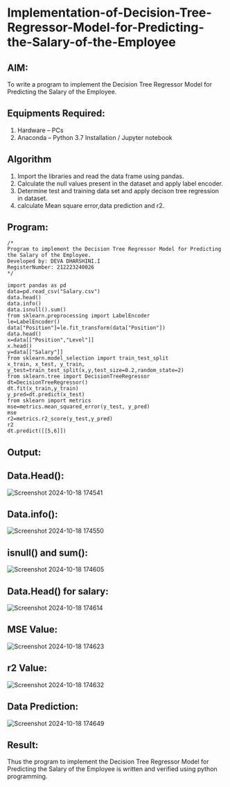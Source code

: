 # Implementation-of-Decision-Tree-Regressor-Model-for-Predicting-the-Salary-of-the-Employee

## AIM:
To write a program to implement the Decision Tree Regressor Model for Predicting the Salary of the Employee.

## Equipments Required:
1. Hardware – PCs
2. Anaconda – Python 3.7 Installation / Jupyter notebook

## Algorithm
1. Import the libraries and read the data frame using pandas.
2. Calculate the null values present in the dataset and apply label encoder.
3. Determine test and training data set and apply decison tree regression in dataset.
4. calculate Mean square error,data prediction and r2.

## Program:
```
/*
Program to implement the Decision Tree Regressor Model for Predicting the Salary of the Employee.
Developed by: DEVA DHARSHINI.I
RegisterNumber: 212223240026
*/
```
```
import pandas as pd
data=pd.read_csv("Salary.csv")
data.head()
data.info()
data.isnull().sum()
from sklearn.preprocessing import LabelEncoder
le=LabelEncoder()
data["Position"]=le.fit_transform(data["Position"])
data.head()
x=data[["Position","Level"]]
x.head()
y=data[["Salary"]]
from sklearn.model_selection import train_test_split
x_train, x_test, y_train, y_test=train_test_split(x,y,test_size=0.2,random_state=2)
from sklearn.tree import DecisionTreeRegressor
dt=DecisionTreeRegressor()
dt.fit(x_train,y_train)
y_pred=dt.predict(x_test)
from sklearn import metrics
mse=metrics.mean_squared_error(y_test, y_pred)
mse
r2=metrics.r2_score(y_test,y_pred)
r2
dt.predict([[5,6]])
```

## Output:
## Data.Head():
![Screenshot 2024-10-18 174541](https://github.com/user-attachments/assets/37b240bf-0fcd-48d1-8bee-19b3fcf2dd22)

## Data.info():
![Screenshot 2024-10-18 174550](https://github.com/user-attachments/assets/3ce73bc5-2f5f-4a29-8461-038da612681d)

## isnull() and sum():
![Screenshot 2024-10-18 174605](https://github.com/user-attachments/assets/b30ae367-b3f7-4375-b40e-87d1ddfed10c)

## Data.Head() for salary:
![Screenshot 2024-10-18 174614](https://github.com/user-attachments/assets/f01e5b3a-16d1-48cc-a79d-940b1ef12b7f)

## MSE Value:
![Screenshot 2024-10-18 174623](https://github.com/user-attachments/assets/8d417416-01fd-44c1-8ecb-47e417a1ed66)

## r2 Value:
![Screenshot 2024-10-18 174632](https://github.com/user-attachments/assets/fd006860-95cd-4642-895a-c1414418f346)

## Data Prediction:
![Screenshot 2024-10-18 174649](https://github.com/user-attachments/assets/0db21c6e-0338-4db7-a35d-cc8d9bfcc4a1)

## Result:
Thus the program to implement the Decision Tree Regressor Model for Predicting the Salary of the Employee is written and verified using python programming.
